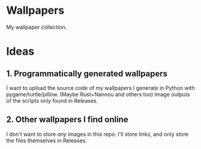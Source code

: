 
# Wallpapers
My wallpaper collection.

# Ideas
## 1. Programmatically generated wallpapers
I want to upload the source code of my wallpapers I generate in Python with pygame/turtle/pillow. (Maybe Rust+Nannou and others too)
Image outputs of the scripts only found in Releases.

## 2. Other wallpapers I find online
I don't want to store *any* images in this repo.
I'll store links, and only store the files themselves in Releases.

